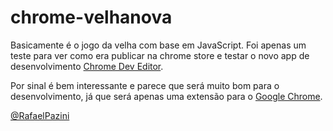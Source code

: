 chrome-velhanova
================

Basicamente é o jogo da velha com base em JavaScript.
Foi apenas um teste para ver como era publicar na chrome store e testar o novo app de desenvolvimento [Chrome Dev Editor](https://chrome.google.com/webstore/detail/chrome-dev-editor-develop/pnoffddplpippgcfjdhbmhkofpnaalpg). 
</br> 

Por sinal é bem interessante e parece que será muito bom para o desenvolvimento, já que será apenas uma extensão para o [Google Chrome](https://www.google.com/chrome/browser/).

[@RafaelPazini](http://twitter.com/RafaelPazini)
